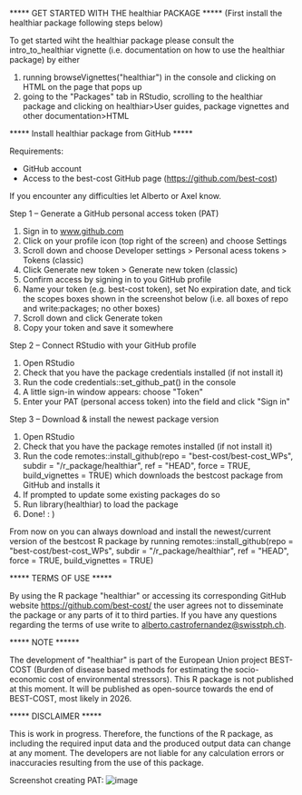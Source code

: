***** GET STARTED WITH THE healthiar PACKAGE *****
(First install the healthiar package following steps below)

To get started wiht the healthiar package please consult the intro_to_healthiar vignette (i.e. documentation on how to use the healthiar package) by either 
1) running browseVignettes("healthiar") in the console and clicking on HTML on the page that pops up
2) going to the "Packages" tab in RStudio, scrolling to the healthiar package and clicking on healthiar>User guides, package vignettes and other documentation>HTML

***** Install healthiar package from GitHub *****

Requirements:
- GitHub account
- Access to the best-cost GitHub page (https://github.com/best-cost)

If you encounter any difficulties let Alberto or Axel know.

Step 1 – Generate a GitHub personal access token (PAT)
1.	Sign in to www.github.com 
2.	Click on your profile icon (top right of the screen) and choose Settings 
3.	Scroll down and choose Developer settings > Personal acess tokens > Tokens (classic)
4.	Click Generate new token > Generate new token (classic)
5.	Confirm access by signing in to you GitHub profile
6.	Name your token (e.g. best-cost token), set No expiration date, and tick the scopes boxes shown in the screenshot below (i.e. all boxes of repo and write:packages; no other boxes)
7.	Scroll down and click Generate token
8.	Copy your token and save it somewhere

Step 2 – Connect RStudio with your GitHub profile
1.	Open RStudio
2.	Check that you have the package credentials installed (if not install it)
3.	Run the code credentials::set_github_pat() in the console
4.	A little sign-in window appears: choose "Token"
5.	Enter your PAT (personal access token) into the field and click "Sign in"

Step 3 – Download & install the newest package version 
1.	Open RStudio
2.	Check that you have the package remotes installed (if not install it)
3.	Run the code remotes::install_github(repo = "best-cost/best-cost_WPs", subdir = "/r_package/healthiar", ref = "HEAD", force = TRUE, build_vignettes = TRUE) which downloads the bestcost package from GitHub and installs it
4.	If prompted to update some existing packages do so
5.	Run library(healthiar) to load the package
6.	Done! : )

From now on you can always download and install the newest/current version of the bestcost R package by running 
remotes::install_github(repo = "best-cost/best-cost_WPs", subdir = "/r_package/healthiar", ref = "HEAD", force = TRUE, build_vignettes = TRUE)

***** TERMS OF USE *****

By using the R package "healthiar" or accessing its corresponding GitHub website https://github.com/best-cost/ the user agrees not to disseminate the package or any parts of it to third parties. If you have any questions regarding the terms of use write to <alberto.castrofernandez@swisstph.ch>.

***** NOTE ******

The development of "healthiar" is part of the European Union project BEST-COST (Burden of disease based methods for estimating the socio-economic cost of environmental stressors). This R package is not published at this moment. It will be published as open-source towards the end of BEST-COST, most likely in 2026.

***** DISCLAIMER *****

This is work in progress. Therefore, the functions of the R package, as including the required input data and the produced output data can change at any moment. The developers are not liable for any calculation errors or inaccuracies resulting from the use of this package.









Screenshot creating PAT:
![image](https://github.com/user-attachments/assets/9e67a384-cfd2-4cbb-9ff5-837294f61739)




